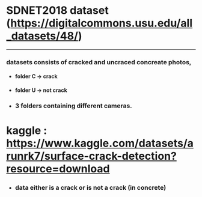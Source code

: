 # SDNET2018 dataset (https://digitalcommons.usu.edu/all_datasets/48/)
---
### datasets consists of cracked and uncraced concreate photos, 
- #### folder C -> crack 
- #### folder U -> not crack
- ### 3 folders containing different cameras.


# kaggle : https://www.kaggle.com/datasets/arunrk7/surface-crack-detection?resource=download
  - ### data either is a crack or is not a crack (in concrete)


# 